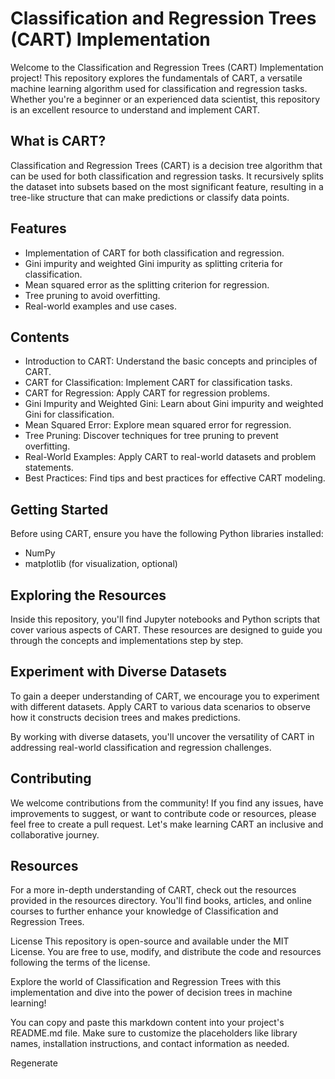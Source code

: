 
# Classification and Regression Trees (CART) Implementation

Welcome to the Classification and Regression Trees (CART) Implementation project! This repository explores the fundamentals of CART, a versatile machine learning algorithm used for classification and regression tasks. Whether you're a beginner or an experienced data scientist, this repository is an excellent resource to understand and implement CART.

## What is CART?
Classification and Regression Trees (CART) is a decision tree algorithm that can be used for both classification and regression tasks. It recursively splits the dataset into subsets based on the most significant feature, resulting in a tree-like structure that can make predictions or classify data points.


## Features
- Implementation of CART for both classification and regression.
- Gini impurity and weighted Gini impurity as splitting criteria for classification.
- Mean squared error as the splitting criterion for regression.
- Tree pruning to avoid overfitting.
- Real-world examples and use cases.

## Contents
- Introduction to CART: Understand the basic concepts and principles of CART.
- CART for Classification: Implement CART for classification tasks.
- CART for Regression: Apply CART for regression problems.
- Gini Impurity and Weighted Gini: Learn about Gini impurity and weighted Gini for classification.
- Mean Squared Error: Explore mean squared error for regression.
- Tree Pruning: Discover techniques for tree pruning to prevent overfitting.
- Real-World Examples: Apply CART to real-world datasets and problem statements.
- Best Practices: Find tips and best practices for effective CART modeling.

## Getting Started
Before using CART, ensure you have the following Python libraries installed:

- NumPy
- matplotlib (for visualization, optional)

## Exploring the Resources
Inside this repository, you'll find Jupyter notebooks and Python scripts that cover various aspects of CART. These resources are designed to guide you through the concepts and implementations step by step.

## Experiment with Diverse Datasets
To gain a deeper understanding of CART, we encourage you to experiment with different datasets. Apply CART to various data scenarios to observe how it constructs decision trees and makes predictions.

By working with diverse datasets, you'll uncover the versatility of CART in addressing real-world classification and regression challenges.

## Contributing
We welcome contributions from the community! If you find any issues, have improvements to suggest, or want to contribute code or resources, please feel free to create a pull request. Let's make learning CART an inclusive and collaborative journey.

## Resources
For a more in-depth understanding of CART, check out the resources provided in the resources directory. You'll find books, articles, and online courses to further enhance your knowledge of Classification and Regression Trees.

License
This repository is open-source and available under the MIT License. You are free to use, modify, and distribute the code and resources following the terms of the license.

Explore the world of Classification and Regression Trees with this implementation and dive into the power of decision trees in machine learning!

You can copy and paste this markdown content into your project's README.md file. Make sure to customize the placeholders like library names, installation instructions, and contact information as needed.




Regenerate

